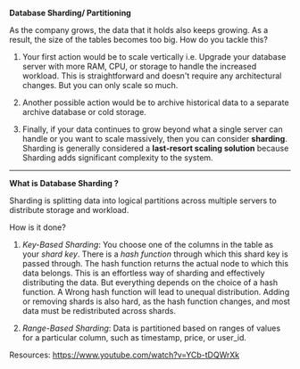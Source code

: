 **Database Sharding/ Partitioning**

As the company grows, the data that it holds also keeps growing. As a result, the size of the tables becomes too big. How do you tackle this?

1. Your first action would be to scale vertically i.e. Upgrade your database server with more RAM, CPU, or storage to handle the increased workload. This is straightforward and doesn't require any architectural changes. But you can only scale so much.

2. Another possible action would be to archive historical data to a separate archive database or cold storage.

3. Finally, if your data continues to grow beyond what a single server can handle or you want to scale massively, then you can consider **sharding**. Sharding is generally considered a **last-resort scaling solution** because Sharding adds significant complexity to the system.

----------------------------------------------------------------------------------------------------------------------------------
**What is Database Sharding ?**

Sharding is splitting data into logical partitions across multiple servers to distribute storage and workload.

How is it done?

1. *Key-Based Sharding*: You choose one of the columns in the table as your *shard key*. There is a *hash function* through which this shard key is passed through. The hash function returns the actual node to which this data belongs. This is an effortless way of sharding and effectively distributing the data. But everything depends on the choice of a hash function. A Wrong hash function will lead to unequal distribution. Adding or removing shards is also hard, as the hash function changes, and most data must be redistributed across shards.

2. *Range-Based Sharding*: Data is partitioned based on ranges of values for a particular column, such as timestamp, price, or user_id.
















Resources: https://www.youtube.com/watch?v=YCb-tDQWrXk

